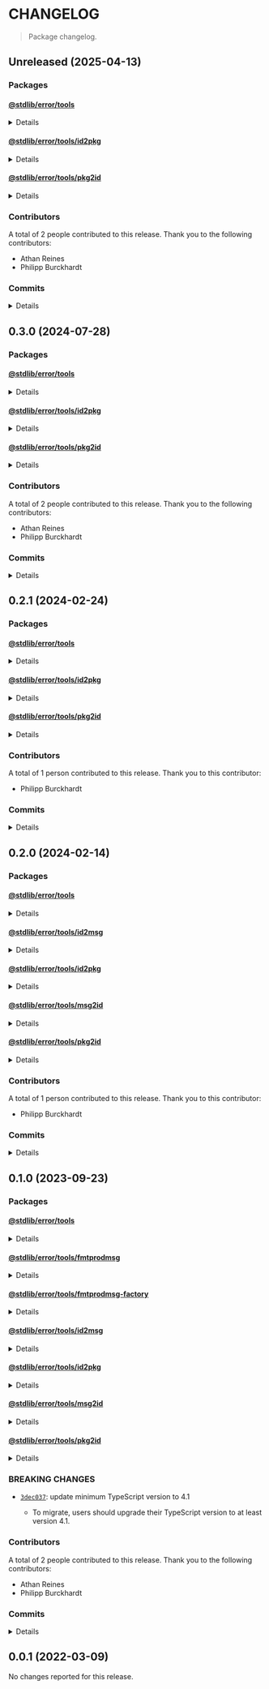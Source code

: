 # CHANGELOG

> Package changelog.

<section class="release" id="unreleased">

## Unreleased (2025-04-13)

<section class="packages">

### Packages

<section class="package" id="error-tools-unreleased">

#### [@stdlib/error/tools](https://github.com/stdlib-js/stdlib/tree/develop/lib/node_modules/%40stdlib/error/tools)

<details>

<section class="features">

##### Features

-   [`323d3ba`](https://github.com/stdlib-js/stdlib/commit/323d3ba1b01e675a2f98a1872209148155c05853) - update error databases [(#6665)](https://github.com/stdlib-js/stdlib/pull/6665)
-   [`9bcc503`](https://github.com/stdlib-js/stdlib/commit/9bcc5036c822e0ba19b7289a11367293f1a8fd85) - update error databases [(#6575)](https://github.com/stdlib-js/stdlib/pull/6575)
-   [`9002aa4`](https://github.com/stdlib-js/stdlib/commit/9002aa4b67f28ecfdb32dc6d3cb8f6a8034b157b) - update error databases [(#6448)](https://github.com/stdlib-js/stdlib/pull/6448)
-   [`52a3af1`](https://github.com/stdlib-js/stdlib/commit/52a3af15547afcb194741d01f1834e02fe1a2f89) - update error databases [(#5720)](https://github.com/stdlib-js/stdlib/pull/5720)
-   [`a6f782c`](https://github.com/stdlib-js/stdlib/commit/a6f782c129f57a40dc31b36effbf910d3d11007c) - update error databases [(#4806)](https://github.com/stdlib-js/stdlib/pull/4806)
-   [`fb83180`](https://github.com/stdlib-js/stdlib/commit/fb83180244018f56fff48fea8263d915fc8bbf2e) - update error databases [(#4705)](https://github.com/stdlib-js/stdlib/pull/4705)
-   [`bfa8cf1`](https://github.com/stdlib-js/stdlib/commit/bfa8cf1c304b0e3b1ee53cf1bc773fcefdc87e95) - update error databases [(#4544)](https://github.com/stdlib-js/stdlib/pull/4544)
-   [`a96eca6`](https://github.com/stdlib-js/stdlib/commit/a96eca6de71e5f1c1e32ab81a2079d8510fcd643) - update error databases [(#3240)](https://github.com/stdlib-js/stdlib/pull/3240)
-   [`7b2df66`](https://github.com/stdlib-js/stdlib/commit/7b2df661677463cd9b450e8806c8e2e3c87827f8) - update error databases [(#2963)](https://github.com/stdlib-js/stdlib/pull/2963)
-   [`6f2d56d`](https://github.com/stdlib-js/stdlib/commit/6f2d56d0cb97bcc6074fea05d39add107cc8e04a) - update error databases [(#2932)](https://github.com/stdlib-js/stdlib/pull/2932)
-   [`a12d0f0`](https://github.com/stdlib-js/stdlib/commit/a12d0f070adf20466af159bd8bf15922f19b57ef) - update error databases [(#2899)](https://github.com/stdlib-js/stdlib/pull/2899)
-   [`4012d6f`](https://github.com/stdlib-js/stdlib/commit/4012d6fe3bfaacf89b8f0cffb81e7dd43169cb97) - update error databases [(#2806)](https://github.com/stdlib-js/stdlib/pull/2806)
-   [`9dc76e1`](https://github.com/stdlib-js/stdlib/commit/9dc76e1c16759494ae185e10b31c0bc88e23e15a) - update error databases [(#2740)](https://github.com/stdlib-js/stdlib/pull/2740)
-   [`83a88a1`](https://github.com/stdlib-js/stdlib/commit/83a88a1e4925b14283a38dcc81c6f430d14efe1c) - update error databases [(#2685)](https://github.com/stdlib-js/stdlib/pull/2685)

</section>

<!-- /.features -->

</details>

</section>

<!-- /.package -->

<section class="package" id="error-tools-id2pkg-unreleased">

#### [@stdlib/error/tools/id2pkg](https://github.com/stdlib-js/stdlib/tree/develop/lib/node_modules/%40stdlib/error/tools/id2pkg)

<details>

<section class="features">

##### Features

-   [`323d3ba`](https://github.com/stdlib-js/stdlib/commit/323d3ba1b01e675a2f98a1872209148155c05853) - update error databases [(#6665)](https://github.com/stdlib-js/stdlib/pull/6665)
-   [`9bcc503`](https://github.com/stdlib-js/stdlib/commit/9bcc5036c822e0ba19b7289a11367293f1a8fd85) - update error databases [(#6575)](https://github.com/stdlib-js/stdlib/pull/6575)
-   [`9002aa4`](https://github.com/stdlib-js/stdlib/commit/9002aa4b67f28ecfdb32dc6d3cb8f6a8034b157b) - update error databases [(#6448)](https://github.com/stdlib-js/stdlib/pull/6448)
-   [`52a3af1`](https://github.com/stdlib-js/stdlib/commit/52a3af15547afcb194741d01f1834e02fe1a2f89) - update error databases [(#5720)](https://github.com/stdlib-js/stdlib/pull/5720)
-   [`a6f782c`](https://github.com/stdlib-js/stdlib/commit/a6f782c129f57a40dc31b36effbf910d3d11007c) - update error databases [(#4806)](https://github.com/stdlib-js/stdlib/pull/4806)
-   [`fb83180`](https://github.com/stdlib-js/stdlib/commit/fb83180244018f56fff48fea8263d915fc8bbf2e) - update error databases [(#4705)](https://github.com/stdlib-js/stdlib/pull/4705)
-   [`bfa8cf1`](https://github.com/stdlib-js/stdlib/commit/bfa8cf1c304b0e3b1ee53cf1bc773fcefdc87e95) - update error databases [(#4544)](https://github.com/stdlib-js/stdlib/pull/4544)
-   [`a96eca6`](https://github.com/stdlib-js/stdlib/commit/a96eca6de71e5f1c1e32ab81a2079d8510fcd643) - update error databases [(#3240)](https://github.com/stdlib-js/stdlib/pull/3240)
-   [`7b2df66`](https://github.com/stdlib-js/stdlib/commit/7b2df661677463cd9b450e8806c8e2e3c87827f8) - update error databases [(#2963)](https://github.com/stdlib-js/stdlib/pull/2963)
-   [`6f2d56d`](https://github.com/stdlib-js/stdlib/commit/6f2d56d0cb97bcc6074fea05d39add107cc8e04a) - update error databases [(#2932)](https://github.com/stdlib-js/stdlib/pull/2932)
-   [`a12d0f0`](https://github.com/stdlib-js/stdlib/commit/a12d0f070adf20466af159bd8bf15922f19b57ef) - update error databases [(#2899)](https://github.com/stdlib-js/stdlib/pull/2899)
-   [`4012d6f`](https://github.com/stdlib-js/stdlib/commit/4012d6fe3bfaacf89b8f0cffb81e7dd43169cb97) - update error databases [(#2806)](https://github.com/stdlib-js/stdlib/pull/2806)
-   [`9dc76e1`](https://github.com/stdlib-js/stdlib/commit/9dc76e1c16759494ae185e10b31c0bc88e23e15a) - update error databases [(#2740)](https://github.com/stdlib-js/stdlib/pull/2740)
-   [`83a88a1`](https://github.com/stdlib-js/stdlib/commit/83a88a1e4925b14283a38dcc81c6f430d14efe1c) - update error databases [(#2685)](https://github.com/stdlib-js/stdlib/pull/2685)

</section>

<!-- /.features -->

</details>

</section>

<!-- /.package -->

<section class="package" id="error-tools-pkg2id-unreleased">

#### [@stdlib/error/tools/pkg2id](https://github.com/stdlib-js/stdlib/tree/develop/lib/node_modules/%40stdlib/error/tools/pkg2id)

<details>

<section class="features">

##### Features

-   [`323d3ba`](https://github.com/stdlib-js/stdlib/commit/323d3ba1b01e675a2f98a1872209148155c05853) - update error databases [(#6665)](https://github.com/stdlib-js/stdlib/pull/6665)
-   [`9bcc503`](https://github.com/stdlib-js/stdlib/commit/9bcc5036c822e0ba19b7289a11367293f1a8fd85) - update error databases [(#6575)](https://github.com/stdlib-js/stdlib/pull/6575)
-   [`9002aa4`](https://github.com/stdlib-js/stdlib/commit/9002aa4b67f28ecfdb32dc6d3cb8f6a8034b157b) - update error databases [(#6448)](https://github.com/stdlib-js/stdlib/pull/6448)
-   [`52a3af1`](https://github.com/stdlib-js/stdlib/commit/52a3af15547afcb194741d01f1834e02fe1a2f89) - update error databases [(#5720)](https://github.com/stdlib-js/stdlib/pull/5720)
-   [`a6f782c`](https://github.com/stdlib-js/stdlib/commit/a6f782c129f57a40dc31b36effbf910d3d11007c) - update error databases [(#4806)](https://github.com/stdlib-js/stdlib/pull/4806)
-   [`fb83180`](https://github.com/stdlib-js/stdlib/commit/fb83180244018f56fff48fea8263d915fc8bbf2e) - update error databases [(#4705)](https://github.com/stdlib-js/stdlib/pull/4705)
-   [`bfa8cf1`](https://github.com/stdlib-js/stdlib/commit/bfa8cf1c304b0e3b1ee53cf1bc773fcefdc87e95) - update error databases [(#4544)](https://github.com/stdlib-js/stdlib/pull/4544)
-   [`a96eca6`](https://github.com/stdlib-js/stdlib/commit/a96eca6de71e5f1c1e32ab81a2079d8510fcd643) - update error databases [(#3240)](https://github.com/stdlib-js/stdlib/pull/3240)
-   [`7b2df66`](https://github.com/stdlib-js/stdlib/commit/7b2df661677463cd9b450e8806c8e2e3c87827f8) - update error databases [(#2963)](https://github.com/stdlib-js/stdlib/pull/2963)
-   [`6f2d56d`](https://github.com/stdlib-js/stdlib/commit/6f2d56d0cb97bcc6074fea05d39add107cc8e04a) - update error databases [(#2932)](https://github.com/stdlib-js/stdlib/pull/2932)
-   [`a12d0f0`](https://github.com/stdlib-js/stdlib/commit/a12d0f070adf20466af159bd8bf15922f19b57ef) - update error databases [(#2899)](https://github.com/stdlib-js/stdlib/pull/2899)
-   [`4012d6f`](https://github.com/stdlib-js/stdlib/commit/4012d6fe3bfaacf89b8f0cffb81e7dd43169cb97) - update error databases [(#2806)](https://github.com/stdlib-js/stdlib/pull/2806)
-   [`9dc76e1`](https://github.com/stdlib-js/stdlib/commit/9dc76e1c16759494ae185e10b31c0bc88e23e15a) - update error databases [(#2740)](https://github.com/stdlib-js/stdlib/pull/2740)
-   [`83a88a1`](https://github.com/stdlib-js/stdlib/commit/83a88a1e4925b14283a38dcc81c6f430d14efe1c) - update error databases [(#2685)](https://github.com/stdlib-js/stdlib/pull/2685)

</section>

<!-- /.features -->

</details>

</section>

<!-- /.package -->

</section>

<!-- /.packages -->

<section class="contributors">

### Contributors

A total of 2 people contributed to this release. Thank you to the following contributors:

-   Athan Reines
-   Philipp Burckhardt

</section>

<!-- /.contributors -->

<section class="commits">

### Commits

<details>

-   [`323d3ba`](https://github.com/stdlib-js/stdlib/commit/323d3ba1b01e675a2f98a1872209148155c05853) - **feat:** update error databases [(#6665)](https://github.com/stdlib-js/stdlib/pull/6665) _(by stdlib-bot)_
-   [`9bcc503`](https://github.com/stdlib-js/stdlib/commit/9bcc5036c822e0ba19b7289a11367293f1a8fd85) - **feat:** update error databases [(#6575)](https://github.com/stdlib-js/stdlib/pull/6575) _(by stdlib-bot)_
-   [`9002aa4`](https://github.com/stdlib-js/stdlib/commit/9002aa4b67f28ecfdb32dc6d3cb8f6a8034b157b) - **feat:** update error databases [(#6448)](https://github.com/stdlib-js/stdlib/pull/6448) _(by stdlib-bot)_
-   [`52a3af1`](https://github.com/stdlib-js/stdlib/commit/52a3af15547afcb194741d01f1834e02fe1a2f89) - **feat:** update error databases [(#5720)](https://github.com/stdlib-js/stdlib/pull/5720) _(by stdlib-bot)_
-   [`a6f782c`](https://github.com/stdlib-js/stdlib/commit/a6f782c129f57a40dc31b36effbf910d3d11007c) - **feat:** update error databases [(#4806)](https://github.com/stdlib-js/stdlib/pull/4806) _(by stdlib-bot)_
-   [`fb83180`](https://github.com/stdlib-js/stdlib/commit/fb83180244018f56fff48fea8263d915fc8bbf2e) - **feat:** update error databases [(#4705)](https://github.com/stdlib-js/stdlib/pull/4705) _(by stdlib-bot)_
-   [`bfa8cf1`](https://github.com/stdlib-js/stdlib/commit/bfa8cf1c304b0e3b1ee53cf1bc773fcefdc87e95) - **feat:** update error databases [(#4544)](https://github.com/stdlib-js/stdlib/pull/4544) _(by stdlib-bot)_
-   [`a96eca6`](https://github.com/stdlib-js/stdlib/commit/a96eca6de71e5f1c1e32ab81a2079d8510fcd643) - **feat:** update error databases [(#3240)](https://github.com/stdlib-js/stdlib/pull/3240) _(by stdlib-bot, Philipp Burckhardt)_
-   [`7b2df66`](https://github.com/stdlib-js/stdlib/commit/7b2df661677463cd9b450e8806c8e2e3c87827f8) - **feat:** update error databases [(#2963)](https://github.com/stdlib-js/stdlib/pull/2963) _(by stdlib-bot, Philipp Burckhardt)_
-   [`abf0407`](https://github.com/stdlib-js/stdlib/commit/abf040787f6598438b0100a729a8331b7f80f62f) - **chore:** resolve lint errors in TS files _(by Philipp Burckhardt)_
-   [`7b02c16`](https://github.com/stdlib-js/stdlib/commit/7b02c160d8c9ecf6742ea0178c733f938e0c94c4) - **chore:** minor clean-up _(by Philipp Burckhardt)_
-   [`6f2d56d`](https://github.com/stdlib-js/stdlib/commit/6f2d56d0cb97bcc6074fea05d39add107cc8e04a) - **feat:** update error databases [(#2932)](https://github.com/stdlib-js/stdlib/pull/2932) _(by stdlib-bot, Philipp Burckhardt)_
-   [`a12d0f0`](https://github.com/stdlib-js/stdlib/commit/a12d0f070adf20466af159bd8bf15922f19b57ef) - **feat:** update error databases [(#2899)](https://github.com/stdlib-js/stdlib/pull/2899) _(by stdlib-bot, Athan Reines)_
-   [`4012d6f`](https://github.com/stdlib-js/stdlib/commit/4012d6fe3bfaacf89b8f0cffb81e7dd43169cb97) - **feat:** update error databases [(#2806)](https://github.com/stdlib-js/stdlib/pull/2806) _(by stdlib-bot, Philipp Burckhardt)_
-   [`9dc76e1`](https://github.com/stdlib-js/stdlib/commit/9dc76e1c16759494ae185e10b31c0bc88e23e15a) - **feat:** update error databases [(#2740)](https://github.com/stdlib-js/stdlib/pull/2740) _(by stdlib-bot, Philipp Burckhardt)_
-   [`83a88a1`](https://github.com/stdlib-js/stdlib/commit/83a88a1e4925b14283a38dcc81c6f430d14efe1c) - **feat:** update error databases [(#2685)](https://github.com/stdlib-js/stdlib/pull/2685) _(by stdlib-bot, Philipp Burckhardt)_

</details>

</section>

<!-- /.commits -->

</section>

<!-- /.release -->

<section class="release" id="v0.3.0">

## 0.3.0 (2024-07-28)

<section class="packages">

### Packages

<section class="package" id="error-tools-v0.3.0">

#### [@stdlib/error/tools](https://github.com/stdlib-js/stdlib/tree/develop/lib/node_modules/%40stdlib/error/tools)

<details>

<section class="features">

##### Features

-   [`6e65448`](https://github.com/stdlib-js/stdlib/commit/6e65448eeca9280a60c1918f72c6cb90eb79b1b1) - update error databases [(#2639)](https://github.com/stdlib-js/stdlib/pull/2639)
-   [`a41081b`](https://github.com/stdlib-js/stdlib/commit/a41081bbf49c4ffcb4d0116749bb98e320a96ee2) - update error databases [(#2595)](https://github.com/stdlib-js/stdlib/pull/2595)
-   [`9044e4d`](https://github.com/stdlib-js/stdlib/commit/9044e4d4b9e390c08ac28195958d2941129a2fe8) - update error databases [(#2529)](https://github.com/stdlib-js/stdlib/pull/2529)
-   [`a0b68ef`](https://github.com/stdlib-js/stdlib/commit/a0b68ef39946d3dba3bbeddf028b10aa9ed28b92) - update error databases [(#2438)](https://github.com/stdlib-js/stdlib/pull/2438)
-   [`7d9bf3e`](https://github.com/stdlib-js/stdlib/commit/7d9bf3e1e3ea42afce52625cc7a7e1a506607828) - update error databases [(#2343)](https://github.com/stdlib-js/stdlib/pull/2343 )
-   [`b13dd89`](https://github.com/stdlib-js/stdlib/commit/b13dd890b893dac7823a42a347e832bad9f151f3) - update error databases [(#2268)](https://github.com/stdlib-js/stdlib/pull/2268)
-   [`bd9abbc`](https://github.com/stdlib-js/stdlib/commit/bd9abbc25f0c7f3d94c672aac74410def7846a76) - update error databases [(#2133)](https://github.com/stdlib-js/stdlib/pull/2133)
-   [`e74c50b`](https://github.com/stdlib-js/stdlib/commit/e74c50baeee21473bab4cef31d7303e59ab17696) - update error databases [(#1461)](https://github.com/stdlib-js/stdlib/pull/1461)
-   [`115711b`](https://github.com/stdlib-js/stdlib/commit/115711beed462231d35989ee01f9efc33870bc1b) - update error databases [(#1376)](https://github.com/stdlib-js/stdlib/pull/1376)

</section>

<!-- /.features -->

</details>

</section>

<!-- /.package -->

<section class="package" id="error-tools-id2pkg-v0.3.0">

#### [@stdlib/error/tools/id2pkg](https://github.com/stdlib-js/stdlib/tree/develop/lib/node_modules/%40stdlib/error/tools/id2pkg)

<details>

<section class="features">

##### Features

-   [`6e65448`](https://github.com/stdlib-js/stdlib/commit/6e65448eeca9280a60c1918f72c6cb90eb79b1b1) - update error databases [(#2639)](https://github.com/stdlib-js/stdlib/pull/2639)
-   [`a41081b`](https://github.com/stdlib-js/stdlib/commit/a41081bbf49c4ffcb4d0116749bb98e320a96ee2) - update error databases [(#2595)](https://github.com/stdlib-js/stdlib/pull/2595)
-   [`9044e4d`](https://github.com/stdlib-js/stdlib/commit/9044e4d4b9e390c08ac28195958d2941129a2fe8) - update error databases [(#2529)](https://github.com/stdlib-js/stdlib/pull/2529)
-   [`a0b68ef`](https://github.com/stdlib-js/stdlib/commit/a0b68ef39946d3dba3bbeddf028b10aa9ed28b92) - update error databases [(#2438)](https://github.com/stdlib-js/stdlib/pull/2438)
-   [`7d9bf3e`](https://github.com/stdlib-js/stdlib/commit/7d9bf3e1e3ea42afce52625cc7a7e1a506607828) - update error databases [(#2343)](https://github.com/stdlib-js/stdlib/pull/2343 )
-   [`b13dd89`](https://github.com/stdlib-js/stdlib/commit/b13dd890b893dac7823a42a347e832bad9f151f3) - update error databases [(#2268)](https://github.com/stdlib-js/stdlib/pull/2268)
-   [`bd9abbc`](https://github.com/stdlib-js/stdlib/commit/bd9abbc25f0c7f3d94c672aac74410def7846a76) - update error databases [(#2133)](https://github.com/stdlib-js/stdlib/pull/2133)
-   [`e74c50b`](https://github.com/stdlib-js/stdlib/commit/e74c50baeee21473bab4cef31d7303e59ab17696) - update error databases [(#1461)](https://github.com/stdlib-js/stdlib/pull/1461)
-   [`115711b`](https://github.com/stdlib-js/stdlib/commit/115711beed462231d35989ee01f9efc33870bc1b) - update error databases [(#1376)](https://github.com/stdlib-js/stdlib/pull/1376)

</section>

<!-- /.features -->

</details>

</section>

<!-- /.package -->

<section class="package" id="error-tools-pkg2id-v0.3.0">

#### [@stdlib/error/tools/pkg2id](https://github.com/stdlib-js/stdlib/tree/develop/lib/node_modules/%40stdlib/error/tools/pkg2id)

<details>

<section class="features">

##### Features

-   [`6e65448`](https://github.com/stdlib-js/stdlib/commit/6e65448eeca9280a60c1918f72c6cb90eb79b1b1) - update error databases [(#2639)](https://github.com/stdlib-js/stdlib/pull/2639)
-   [`a41081b`](https://github.com/stdlib-js/stdlib/commit/a41081bbf49c4ffcb4d0116749bb98e320a96ee2) - update error databases [(#2595)](https://github.com/stdlib-js/stdlib/pull/2595)
-   [`9044e4d`](https://github.com/stdlib-js/stdlib/commit/9044e4d4b9e390c08ac28195958d2941129a2fe8) - update error databases [(#2529)](https://github.com/stdlib-js/stdlib/pull/2529)
-   [`a0b68ef`](https://github.com/stdlib-js/stdlib/commit/a0b68ef39946d3dba3bbeddf028b10aa9ed28b92) - update error databases [(#2438)](https://github.com/stdlib-js/stdlib/pull/2438)
-   [`7d9bf3e`](https://github.com/stdlib-js/stdlib/commit/7d9bf3e1e3ea42afce52625cc7a7e1a506607828) - update error databases [(#2343)](https://github.com/stdlib-js/stdlib/pull/2343 )
-   [`b13dd89`](https://github.com/stdlib-js/stdlib/commit/b13dd890b893dac7823a42a347e832bad9f151f3) - update error databases [(#2268)](https://github.com/stdlib-js/stdlib/pull/2268)
-   [`bd9abbc`](https://github.com/stdlib-js/stdlib/commit/bd9abbc25f0c7f3d94c672aac74410def7846a76) - update error databases [(#2133)](https://github.com/stdlib-js/stdlib/pull/2133)
-   [`e74c50b`](https://github.com/stdlib-js/stdlib/commit/e74c50baeee21473bab4cef31d7303e59ab17696) - update error databases [(#1461)](https://github.com/stdlib-js/stdlib/pull/1461)
-   [`115711b`](https://github.com/stdlib-js/stdlib/commit/115711beed462231d35989ee01f9efc33870bc1b) - update error databases [(#1376)](https://github.com/stdlib-js/stdlib/pull/1376)

</section>

<!-- /.features -->

</details>

</section>

<!-- /.package -->

</section>

<!-- /.packages -->

<section class="contributors">

### Contributors

A total of 2 people contributed to this release. Thank you to the following contributors:

-   Athan Reines
-   Philipp Burckhardt

</section>

<!-- /.contributors -->

<section class="commits">

### Commits

<details>

-   [`6e65448`](https://github.com/stdlib-js/stdlib/commit/6e65448eeca9280a60c1918f72c6cb90eb79b1b1) - **feat:** update error databases [(#2639)](https://github.com/stdlib-js/stdlib/pull/2639) _(by stdlib-bot, Philipp Burckhardt)_
-   [`a41081b`](https://github.com/stdlib-js/stdlib/commit/a41081bbf49c4ffcb4d0116749bb98e320a96ee2) - **feat:** update error databases [(#2595)](https://github.com/stdlib-js/stdlib/pull/2595) _(by stdlib-bot, Philipp Burckhardt)_
-   [`9044e4d`](https://github.com/stdlib-js/stdlib/commit/9044e4d4b9e390c08ac28195958d2941129a2fe8) - **feat:** update error databases [(#2529)](https://github.com/stdlib-js/stdlib/pull/2529) _(by stdlib-bot, Philipp Burckhardt)_
-   [`a0b68ef`](https://github.com/stdlib-js/stdlib/commit/a0b68ef39946d3dba3bbeddf028b10aa9ed28b92) - **feat:** update error databases [(#2438)](https://github.com/stdlib-js/stdlib/pull/2438) _(by stdlib-bot, Philipp Burckhardt)_
-   [`7d9bf3e`](https://github.com/stdlib-js/stdlib/commit/7d9bf3e1e3ea42afce52625cc7a7e1a506607828) - **feat:** update error databases [(#2343)](https://github.com/stdlib-js/stdlib/pull/2343 ) _(by stdlib-bot, Philipp Burckhardt)_
-   [`b13dd89`](https://github.com/stdlib-js/stdlib/commit/b13dd890b893dac7823a42a347e832bad9f151f3) - **feat:** update error databases [(#2268)](https://github.com/stdlib-js/stdlib/pull/2268) _(by stdlib-bot, Philipp Burckhardt)_
-   [`75d4f83`](https://github.com/stdlib-js/stdlib/commit/75d4f83cb85610d23a04dc21a03f8075f6d3665f) - **refactor:** update require and include paths _(by Athan Reines)_
-   [`c91d15e`](https://github.com/stdlib-js/stdlib/commit/c91d15e07e9fd9f4ac754f55d48bd18935bf8536) - **build:** add trailing newlines in generated JSON files _(by Philipp Burckhardt)_
-   [`0244027`](https://github.com/stdlib-js/stdlib/commit/0244027e1e2c0ceb1cd8ae1808196c24fa77b142) - **chore:** add missing trailing newlines _(by Philipp Burckhardt)_
-   [`bd9abbc`](https://github.com/stdlib-js/stdlib/commit/bd9abbc25f0c7f3d94c672aac74410def7846a76) - **feat:** update error databases [(#2133)](https://github.com/stdlib-js/stdlib/pull/2133) _(by stdlib-bot, Philipp Burckhardt)_
-   [`e74c50b`](https://github.com/stdlib-js/stdlib/commit/e74c50baeee21473bab4cef31d7303e59ab17696) - **feat:** update error databases [(#1461)](https://github.com/stdlib-js/stdlib/pull/1461) _(by stdlib-bot)_
-   [`115711b`](https://github.com/stdlib-js/stdlib/commit/115711beed462231d35989ee01f9efc33870bc1b) - **feat:** update error databases [(#1376)](https://github.com/stdlib-js/stdlib/pull/1376) _(by stdlib-bot, Philipp Burckhardt)_

</details>

</section>

<!-- /.commits -->

</section>

<!-- /.release -->

<section class="release" id="v0.2.1">

## 0.2.1 (2024-02-24)

<section class="packages">

### Packages

<section class="package" id="error-tools-v0.2.1">

#### [@stdlib/error/tools](https://github.com/stdlib-js/stdlib/tree/develop/lib/node_modules/%40stdlib/error/tools)

<details>

<section class="features">

##### Features

-   [`43af7eb`](https://github.com/stdlib-js/stdlib/commit/43af7eb290aa0262006057f4358cf45e7ba9ec84) - update error databases [(#1319)](https://github.com/stdlib-js/stdlib/pull/1319)

</section>

<!-- /.features -->

</details>

</section>

<!-- /.package -->

<section class="package" id="error-tools-id2pkg-v0.2.1">

#### [@stdlib/error/tools/id2pkg](https://github.com/stdlib-js/stdlib/tree/develop/lib/node_modules/%40stdlib/error/tools/id2pkg)

<details>

<section class="features">

##### Features

-   [`43af7eb`](https://github.com/stdlib-js/stdlib/commit/43af7eb290aa0262006057f4358cf45e7ba9ec84) - update error databases [(#1319)](https://github.com/stdlib-js/stdlib/pull/1319)

</section>

<!-- /.features -->

</details>

</section>

<!-- /.package -->

<section class="package" id="error-tools-pkg2id-v0.2.1">

#### [@stdlib/error/tools/pkg2id](https://github.com/stdlib-js/stdlib/tree/develop/lib/node_modules/%40stdlib/error/tools/pkg2id)

<details>

<section class="features">

##### Features

-   [`43af7eb`](https://github.com/stdlib-js/stdlib/commit/43af7eb290aa0262006057f4358cf45e7ba9ec84) - update error databases [(#1319)](https://github.com/stdlib-js/stdlib/pull/1319)

</section>

<!-- /.features -->

</details>

</section>

<!-- /.package -->

</section>

<!-- /.packages -->

<section class="contributors">

### Contributors

A total of 1 person contributed to this release. Thank you to this contributor:

-   Philipp Burckhardt

</section>

<!-- /.contributors -->

<section class="commits">

### Commits

<details>

-   [`43af7eb`](https://github.com/stdlib-js/stdlib/commit/43af7eb290aa0262006057f4358cf45e7ba9ec84) - **feat:** update error databases [(#1319)](https://github.com/stdlib-js/stdlib/pull/1319) _(by stdlib-bot, Philipp Burckhardt)_

</details>

</section>

<!-- /.commits -->

</section>

<!-- /.release -->

<section class="release" id="v0.2.0">

## 0.2.0 (2024-02-14)

<section class="packages">

### Packages

<section class="package" id="error-tools-v0.2.0">

#### [@stdlib/error/tools](https://github.com/stdlib-js/stdlib/tree/develop/lib/node_modules/%40stdlib/error/tools)

<details>

<section class="features">

##### Features

-   [`8349457`](https://github.com/stdlib-js/stdlib/commit/83494579fa8e58bcb3458073141d29d67d0190a3) - update error databases [(#1311)](https://github.com/stdlib-js/stdlib/pull/1311)
-   [`2a3557b`](https://github.com/stdlib-js/stdlib/commit/2a3557b72932bfe1062a468e26b0bf4ce46c96a5) - update error databases [(#1286)](https://github.com/stdlib-js/stdlib/pull/1286)
-   [`b9d2556`](https://github.com/stdlib-js/stdlib/commit/b9d25560aa64e07a0117285943c15f7981ba2b3d) - update error databases [(#1256)](https://github.com/stdlib-js/stdlib/pull/1256)
-   [`41fe635`](https://github.com/stdlib-js/stdlib/commit/41fe6354e029f681b26c9d30838e4d317cb81a22) - update error databases [(#1242)](https://github.com/stdlib-js/stdlib/pull/1242)
-   [`520acec`](https://github.com/stdlib-js/stdlib/commit/520acecb7b0d18dd0be584afbed4cc3a06fe227d) - update error databases [(#1208)](https://github.com/stdlib-js/stdlib/pull/1208)
-   [`97525c6`](https://github.com/stdlib-js/stdlib/commit/97525c6aa76c340de5d362bcefa1ddb5a362dd44) - update error databases [(#1149)](https://github.com/stdlib-js/stdlib/pull/1149)
-   [`5d698ee`](https://github.com/stdlib-js/stdlib/commit/5d698eecab5459bccc0c28ab7057c42871f25d99) - update error databases [(#1143)](https://github.com/stdlib-js/stdlib/pull/1143)
-   [`6341d50`](https://github.com/stdlib-js/stdlib/commit/6341d50242636bbfa06975ac60ad9cea49730c9d) - update error databases [(#1129)](https://github.com/stdlib-js/stdlib/pull/1129)
-   [`08b3dd9`](https://github.com/stdlib-js/stdlib/commit/08b3dd93e2f04570ecfa5613a38122871940c75f) - update error databases [(#1110)](https://github.com/stdlib-js/stdlib/pull/1110 )
-   [`79b99b9`](https://github.com/stdlib-js/stdlib/commit/79b99b9f82dbb9eb02f71422d11283043793a746) - update error databases [(#1109)](https://github.com/stdlib-js/stdlib/pull/1109)
-   [`0dc904b`](https://github.com/stdlib-js/stdlib/commit/0dc904bcd5b306606d0e453da218372859123eb5) - update error databases [(#1108)](https://github.com/stdlib-js/stdlib/pull/1108)
-   [`17e20e3`](https://github.com/stdlib-js/stdlib/commit/17e20e380bb1f59f309203bbfa609b57fd3ea317) - update error databases [(#1106)](https://github.com/stdlib-js/stdlib/pull/1106)

</section>

<!-- /.features -->

</details>

</section>

<!-- /.package -->

<section class="package" id="error-tools-id2msg-v0.2.0">

#### [@stdlib/error/tools/id2msg](https://github.com/stdlib-js/stdlib/tree/develop/lib/node_modules/%40stdlib/error/tools/id2msg)

<details>

<section class="bug-fixes">

##### Bug Fixes

-   [`ff35f38`](https://github.com/stdlib-js/stdlib/commit/ff35f3846e467adce5c8244342a04e2fd4a2ac84) - make CLI scripts executable [(#1111)](https://github.com/stdlib-js/stdlib/pull/1111)

</section>

<!-- /.bug-fixes -->

</details>

</section>

<!-- /.package -->

<section class="package" id="error-tools-id2pkg-v0.2.0">

#### [@stdlib/error/tools/id2pkg](https://github.com/stdlib-js/stdlib/tree/develop/lib/node_modules/%40stdlib/error/tools/id2pkg)

<details>

<section class="features">

##### Features

-   [`8349457`](https://github.com/stdlib-js/stdlib/commit/83494579fa8e58bcb3458073141d29d67d0190a3) - update error databases [(#1311)](https://github.com/stdlib-js/stdlib/pull/1311)
-   [`2a3557b`](https://github.com/stdlib-js/stdlib/commit/2a3557b72932bfe1062a468e26b0bf4ce46c96a5) - update error databases [(#1286)](https://github.com/stdlib-js/stdlib/pull/1286)
-   [`b9d2556`](https://github.com/stdlib-js/stdlib/commit/b9d25560aa64e07a0117285943c15f7981ba2b3d) - update error databases [(#1256)](https://github.com/stdlib-js/stdlib/pull/1256)
-   [`41fe635`](https://github.com/stdlib-js/stdlib/commit/41fe6354e029f681b26c9d30838e4d317cb81a22) - update error databases [(#1242)](https://github.com/stdlib-js/stdlib/pull/1242)
-   [`520acec`](https://github.com/stdlib-js/stdlib/commit/520acecb7b0d18dd0be584afbed4cc3a06fe227d) - update error databases [(#1208)](https://github.com/stdlib-js/stdlib/pull/1208)
-   [`97525c6`](https://github.com/stdlib-js/stdlib/commit/97525c6aa76c340de5d362bcefa1ddb5a362dd44) - update error databases [(#1149)](https://github.com/stdlib-js/stdlib/pull/1149)
-   [`5d698ee`](https://github.com/stdlib-js/stdlib/commit/5d698eecab5459bccc0c28ab7057c42871f25d99) - update error databases [(#1143)](https://github.com/stdlib-js/stdlib/pull/1143)
-   [`6341d50`](https://github.com/stdlib-js/stdlib/commit/6341d50242636bbfa06975ac60ad9cea49730c9d) - update error databases [(#1129)](https://github.com/stdlib-js/stdlib/pull/1129)
-   [`08b3dd9`](https://github.com/stdlib-js/stdlib/commit/08b3dd93e2f04570ecfa5613a38122871940c75f) - update error databases [(#1110)](https://github.com/stdlib-js/stdlib/pull/1110 )
-   [`79b99b9`](https://github.com/stdlib-js/stdlib/commit/79b99b9f82dbb9eb02f71422d11283043793a746) - update error databases [(#1109)](https://github.com/stdlib-js/stdlib/pull/1109)
-   [`0dc904b`](https://github.com/stdlib-js/stdlib/commit/0dc904bcd5b306606d0e453da218372859123eb5) - update error databases [(#1108)](https://github.com/stdlib-js/stdlib/pull/1108)
-   [`17e20e3`](https://github.com/stdlib-js/stdlib/commit/17e20e380bb1f59f309203bbfa609b57fd3ea317) - update error databases [(#1106)](https://github.com/stdlib-js/stdlib/pull/1106)

</section>

<!-- /.features -->

<section class="bug-fixes">

##### Bug Fixes

-   [`ff35f38`](https://github.com/stdlib-js/stdlib/commit/ff35f3846e467adce5c8244342a04e2fd4a2ac84) - make CLI scripts executable [(#1111)](https://github.com/stdlib-js/stdlib/pull/1111)

</section>

<!-- /.bug-fixes -->

</details>

</section>

<!-- /.package -->

<section class="package" id="error-tools-msg2id-v0.2.0">

#### [@stdlib/error/tools/msg2id](https://github.com/stdlib-js/stdlib/tree/develop/lib/node_modules/%40stdlib/error/tools/msg2id)

<details>

<section class="bug-fixes">

##### Bug Fixes

-   [`ff35f38`](https://github.com/stdlib-js/stdlib/commit/ff35f3846e467adce5c8244342a04e2fd4a2ac84) - make CLI scripts executable [(#1111)](https://github.com/stdlib-js/stdlib/pull/1111)

</section>

<!-- /.bug-fixes -->

</details>

</section>

<!-- /.package -->

<section class="package" id="error-tools-pkg2id-v0.2.0">

#### [@stdlib/error/tools/pkg2id](https://github.com/stdlib-js/stdlib/tree/develop/lib/node_modules/%40stdlib/error/tools/pkg2id)

<details>

<section class="features">

##### Features

-   [`8349457`](https://github.com/stdlib-js/stdlib/commit/83494579fa8e58bcb3458073141d29d67d0190a3) - update error databases [(#1311)](https://github.com/stdlib-js/stdlib/pull/1311)
-   [`2a3557b`](https://github.com/stdlib-js/stdlib/commit/2a3557b72932bfe1062a468e26b0bf4ce46c96a5) - update error databases [(#1286)](https://github.com/stdlib-js/stdlib/pull/1286)
-   [`b9d2556`](https://github.com/stdlib-js/stdlib/commit/b9d25560aa64e07a0117285943c15f7981ba2b3d) - update error databases [(#1256)](https://github.com/stdlib-js/stdlib/pull/1256)
-   [`41fe635`](https://github.com/stdlib-js/stdlib/commit/41fe6354e029f681b26c9d30838e4d317cb81a22) - update error databases [(#1242)](https://github.com/stdlib-js/stdlib/pull/1242)
-   [`520acec`](https://github.com/stdlib-js/stdlib/commit/520acecb7b0d18dd0be584afbed4cc3a06fe227d) - update error databases [(#1208)](https://github.com/stdlib-js/stdlib/pull/1208)
-   [`97525c6`](https://github.com/stdlib-js/stdlib/commit/97525c6aa76c340de5d362bcefa1ddb5a362dd44) - update error databases [(#1149)](https://github.com/stdlib-js/stdlib/pull/1149)
-   [`5d698ee`](https://github.com/stdlib-js/stdlib/commit/5d698eecab5459bccc0c28ab7057c42871f25d99) - update error databases [(#1143)](https://github.com/stdlib-js/stdlib/pull/1143)
-   [`6341d50`](https://github.com/stdlib-js/stdlib/commit/6341d50242636bbfa06975ac60ad9cea49730c9d) - update error databases [(#1129)](https://github.com/stdlib-js/stdlib/pull/1129)
-   [`08b3dd9`](https://github.com/stdlib-js/stdlib/commit/08b3dd93e2f04570ecfa5613a38122871940c75f) - update error databases [(#1110)](https://github.com/stdlib-js/stdlib/pull/1110 )
-   [`79b99b9`](https://github.com/stdlib-js/stdlib/commit/79b99b9f82dbb9eb02f71422d11283043793a746) - update error databases [(#1109)](https://github.com/stdlib-js/stdlib/pull/1109)
-   [`0dc904b`](https://github.com/stdlib-js/stdlib/commit/0dc904bcd5b306606d0e453da218372859123eb5) - update error databases [(#1108)](https://github.com/stdlib-js/stdlib/pull/1108)
-   [`17e20e3`](https://github.com/stdlib-js/stdlib/commit/17e20e380bb1f59f309203bbfa609b57fd3ea317) - update error databases [(#1106)](https://github.com/stdlib-js/stdlib/pull/1106)

</section>

<!-- /.features -->

<section class="bug-fixes">

##### Bug Fixes

-   [`ff35f38`](https://github.com/stdlib-js/stdlib/commit/ff35f3846e467adce5c8244342a04e2fd4a2ac84) - make CLI scripts executable [(#1111)](https://github.com/stdlib-js/stdlib/pull/1111)

</section>

<!-- /.bug-fixes -->

</details>

</section>

<!-- /.package -->

</section>

<!-- /.packages -->

<section class="contributors">

### Contributors

A total of 1 person contributed to this release. Thank you to this contributor:

-   Philipp Burckhardt

</section>

<!-- /.contributors -->

<section class="commits">

### Commits

<details>

-   [`8349457`](https://github.com/stdlib-js/stdlib/commit/83494579fa8e58bcb3458073141d29d67d0190a3) - **feat:** update error databases [(#1311)](https://github.com/stdlib-js/stdlib/pull/1311) _(by stdlib-bot, Philipp Burckhardt)_
-   [`2a3557b`](https://github.com/stdlib-js/stdlib/commit/2a3557b72932bfe1062a468e26b0bf4ce46c96a5) - **feat:** update error databases [(#1286)](https://github.com/stdlib-js/stdlib/pull/1286) _(by stdlib-bot, Philipp Burckhardt)_
-   [`b9d2556`](https://github.com/stdlib-js/stdlib/commit/b9d25560aa64e07a0117285943c15f7981ba2b3d) - **feat:** update error databases [(#1256)](https://github.com/stdlib-js/stdlib/pull/1256) _(by stdlib-bot, Philipp Burckhardt)_
-   [`41fe635`](https://github.com/stdlib-js/stdlib/commit/41fe6354e029f681b26c9d30838e4d317cb81a22) - **feat:** update error databases [(#1242)](https://github.com/stdlib-js/stdlib/pull/1242) _(by stdlib-bot, Philipp Burckhardt)_
-   [`520acec`](https://github.com/stdlib-js/stdlib/commit/520acecb7b0d18dd0be584afbed4cc3a06fe227d) - **feat:** update error databases [(#1208)](https://github.com/stdlib-js/stdlib/pull/1208) _(by stdlib-bot, Philipp Burckhardt)_
-   [`97525c6`](https://github.com/stdlib-js/stdlib/commit/97525c6aa76c340de5d362bcefa1ddb5a362dd44) - **feat:** update error databases [(#1149)](https://github.com/stdlib-js/stdlib/pull/1149) _(by stdlib-bot, Philipp Burckhardt)_
-   [`5d698ee`](https://github.com/stdlib-js/stdlib/commit/5d698eecab5459bccc0c28ab7057c42871f25d99) - **feat:** update error databases [(#1143)](https://github.com/stdlib-js/stdlib/pull/1143) _(by stdlib-bot, Philipp Burckhardt)_
-   [`9502ed2`](https://github.com/stdlib-js/stdlib/commit/9502ed27e2853e312c556a48bdd7775095e66709) - **build:** replace tslint directive with eslint equivalent _(by Philipp Burckhardt)_
-   [`6341d50`](https://github.com/stdlib-js/stdlib/commit/6341d50242636bbfa06975ac60ad9cea49730c9d) - **feat:** update error databases [(#1129)](https://github.com/stdlib-js/stdlib/pull/1129) _(by stdlib-bot, Philipp Burckhardt)_
-   [`d73bbf4`](https://github.com/stdlib-js/stdlib/commit/d73bbf43d222f935085f8ecf7526e5f57835f74e) - **build:** replace lint directives _(by Philipp Burckhardt)_
-   [`453dd85`](https://github.com/stdlib-js/stdlib/commit/453dd85b5dd186d2b4d458256fe84906e1503fe2) - **build:** remove tslint directives _(by Philipp Burckhardt)_
-   [`ff35f38`](https://github.com/stdlib-js/stdlib/commit/ff35f3846e467adce5c8244342a04e2fd4a2ac84) - **fix:** make CLI scripts executable [(#1111)](https://github.com/stdlib-js/stdlib/pull/1111) _(by stdlib-bot, Philipp Burckhardt)_
-   [`08b3dd9`](https://github.com/stdlib-js/stdlib/commit/08b3dd93e2f04570ecfa5613a38122871940c75f) - **feat:** update error databases [(#1110)](https://github.com/stdlib-js/stdlib/pull/1110 ) _(by stdlib-bot, Philipp Burckhardt)_
-   [`79b99b9`](https://github.com/stdlib-js/stdlib/commit/79b99b9f82dbb9eb02f71422d11283043793a746) - **feat:** update error databases [(#1109)](https://github.com/stdlib-js/stdlib/pull/1109) _(by stdlib-bot)_
-   [`0dc904b`](https://github.com/stdlib-js/stdlib/commit/0dc904bcd5b306606d0e453da218372859123eb5) - **feat:** update error databases [(#1108)](https://github.com/stdlib-js/stdlib/pull/1108) _(by stdlib-bot, Philipp Burckhardt)_
-   [`17e20e3`](https://github.com/stdlib-js/stdlib/commit/17e20e380bb1f59f309203bbfa609b57fd3ea317) - **feat:** update error databases [(#1106)](https://github.com/stdlib-js/stdlib/pull/1106) _(by stdlib-bot, Philipp Burckhardt)_

</details>

</section>

<!-- /.commits -->

</section>

<!-- /.release -->

<section class="release" id="v0.1.0">

## 0.1.0 (2023-09-23)

<section class="packages">

### Packages

<section class="package" id="error-tools-v0.1.0">

#### [@stdlib/error/tools](https://github.com/stdlib-js/stdlib/tree/develop/lib/node_modules/%40stdlib/error/tools)

<details>

<section class="features">

##### Features

-   [`f3dc3fe`](https://github.com/stdlib-js/stdlib/commit/f3dc3fecfe2c1730edecb363099da4971f9570d1) - update error databases [(#1099)](https://github.com/stdlib-js/stdlib/pull/1099)
-   [`434d4ea`](https://github.com/stdlib-js/stdlib/commit/434d4ea76ddf74953ea55d95bc4ce4db4fbc6274) - update error databases [(#1094)](https://github.com/stdlib-js/stdlib/pull/1094)
-   [`00186a8`](https://github.com/stdlib-js/stdlib/commit/00186a820d1859edca3f5c2e94c241007ae2caac) - update error databases [(#1083)](https://github.com/stdlib-js/stdlib/pull/1083)
-   [`3dec037`](https://github.com/stdlib-js/stdlib/commit/3dec037f6c9097c6778408c877008d7eeee5ad78) - update minimum TypeScript version
-   [`93c16b7`](https://github.com/stdlib-js/stdlib/commit/93c16b7f63c1e099da5f6930e4afab9063607ad3) - update error databases [(#1081)](https://github.com/stdlib-js/stdlib/pull/1081)
-   [`9a90bd6`](https://github.com/stdlib-js/stdlib/commit/9a90bd6382db9ea47d928cc452519ec29f1d5e72) - update error databases [(#1080)](https://github.com/stdlib-js/stdlib/pull/1080)

</section>

<!-- /.features -->

<section class="bug-fixes">

##### Bug Fixes

-   [`4ad35bb`](https://github.com/stdlib-js/stdlib/commit/4ad35bbe7201415fa45c2ca8ce3aacab0e2c8ea3) - refactor build script and newline handling in workflow
-   [`ad41cd0`](https://github.com/stdlib-js/stdlib/commit/ad41cd08ca9509642c0b5d22ade222d1afec8ea4) - revert error database update

</section>

<!-- /.bug-fixes -->

<section class="breaking-changes">

##### BREAKING CHANGES

-   [`3dec037`](https://github.com/stdlib-js/stdlib/commit/3dec037f6c9097c6778408c877008d7eeee5ad78): update minimum TypeScript version to 4.1

    -   To migrate, users should upgrade their TypeScript version to at least version 4.1.

</section>

<!-- /.breaking-changes -->

</details>

</section>

<!-- /.package -->

<section class="package" id="error-tools-fmtprodmsg-v0.1.0">

#### [@stdlib/error/tools/fmtprodmsg](https://github.com/stdlib-js/stdlib/tree/develop/lib/node_modules/%40stdlib/error/tools/fmtprodmsg)

<details>

<section class="features">

##### Features

-   [`3dec037`](https://github.com/stdlib-js/stdlib/commit/3dec037f6c9097c6778408c877008d7eeee5ad78) - update minimum TypeScript version

</section>

<!-- /.features -->

<section class="breaking-changes">

##### BREAKING CHANGES

-   [`3dec037`](https://github.com/stdlib-js/stdlib/commit/3dec037f6c9097c6778408c877008d7eeee5ad78): update minimum TypeScript version to 4.1

    -   To migrate, users should upgrade their TypeScript version to at least version 4.1.

</section>

<!-- /.breaking-changes -->

</details>

</section>

<!-- /.package -->

<section class="package" id="error-tools-fmtprodmsg-factory-v0.1.0">

#### [@stdlib/error/tools/fmtprodmsg-factory](https://github.com/stdlib-js/stdlib/tree/develop/lib/node_modules/%40stdlib/error/tools/fmtprodmsg-factory)

<details>

<section class="features">

##### Features

-   [`3dec037`](https://github.com/stdlib-js/stdlib/commit/3dec037f6c9097c6778408c877008d7eeee5ad78) - update minimum TypeScript version

</section>

<!-- /.features -->

<section class="breaking-changes">

##### BREAKING CHANGES

-   [`3dec037`](https://github.com/stdlib-js/stdlib/commit/3dec037f6c9097c6778408c877008d7eeee5ad78): update minimum TypeScript version to 4.1

    -   To migrate, users should upgrade their TypeScript version to at least version 4.1.

</section>

<!-- /.breaking-changes -->

</details>

</section>

<!-- /.package -->

<section class="package" id="error-tools-id2msg-v0.1.0">

#### [@stdlib/error/tools/id2msg](https://github.com/stdlib-js/stdlib/tree/develop/lib/node_modules/%40stdlib/error/tools/id2msg)

<details>

<section class="features">

##### Features

-   [`3dec037`](https://github.com/stdlib-js/stdlib/commit/3dec037f6c9097c6778408c877008d7eeee5ad78) - update minimum TypeScript version

</section>

<!-- /.features -->

<section class="breaking-changes">

##### BREAKING CHANGES

-   [`3dec037`](https://github.com/stdlib-js/stdlib/commit/3dec037f6c9097c6778408c877008d7eeee5ad78): update minimum TypeScript version to 4.1

    -   To migrate, users should upgrade their TypeScript version to at least version 4.1.

</section>

<!-- /.breaking-changes -->

</details>

</section>

<!-- /.package -->

<section class="package" id="error-tools-id2pkg-v0.1.0">

#### [@stdlib/error/tools/id2pkg](https://github.com/stdlib-js/stdlib/tree/develop/lib/node_modules/%40stdlib/error/tools/id2pkg)

<details>

<section class="features">

##### Features

-   [`f3dc3fe`](https://github.com/stdlib-js/stdlib/commit/f3dc3fecfe2c1730edecb363099da4971f9570d1) - update error databases [(#1099)](https://github.com/stdlib-js/stdlib/pull/1099)
-   [`434d4ea`](https://github.com/stdlib-js/stdlib/commit/434d4ea76ddf74953ea55d95bc4ce4db4fbc6274) - update error databases [(#1094)](https://github.com/stdlib-js/stdlib/pull/1094)
-   [`00186a8`](https://github.com/stdlib-js/stdlib/commit/00186a820d1859edca3f5c2e94c241007ae2caac) - update error databases [(#1083)](https://github.com/stdlib-js/stdlib/pull/1083)
-   [`3dec037`](https://github.com/stdlib-js/stdlib/commit/3dec037f6c9097c6778408c877008d7eeee5ad78) - update minimum TypeScript version
-   [`9a90bd6`](https://github.com/stdlib-js/stdlib/commit/9a90bd6382db9ea47d928cc452519ec29f1d5e72) - update error databases [(#1080)](https://github.com/stdlib-js/stdlib/pull/1080)

</section>

<!-- /.features -->

<section class="breaking-changes">

##### BREAKING CHANGES

-   [`3dec037`](https://github.com/stdlib-js/stdlib/commit/3dec037f6c9097c6778408c877008d7eeee5ad78): update minimum TypeScript version to 4.1

    -   To migrate, users should upgrade their TypeScript version to at least version 4.1.

</section>

<!-- /.breaking-changes -->

</details>

</section>

<!-- /.package -->

<section class="package" id="error-tools-msg2id-v0.1.0">

#### [@stdlib/error/tools/msg2id](https://github.com/stdlib-js/stdlib/tree/develop/lib/node_modules/%40stdlib/error/tools/msg2id)

<details>

<section class="features">

##### Features

-   [`3dec037`](https://github.com/stdlib-js/stdlib/commit/3dec037f6c9097c6778408c877008d7eeee5ad78) - update minimum TypeScript version

</section>

<!-- /.features -->

<section class="bug-fixes">

##### Bug Fixes

-   [`76096fb`](https://github.com/stdlib-js/stdlib/commit/76096fbdd1f817ace970e463dd6589a812a5bfb2) - gracefully handle multiple ids for same error message

</section>

<!-- /.bug-fixes -->

<section class="breaking-changes">

##### BREAKING CHANGES

-   [`3dec037`](https://github.com/stdlib-js/stdlib/commit/3dec037f6c9097c6778408c877008d7eeee5ad78): update minimum TypeScript version to 4.1

    -   To migrate, users should upgrade their TypeScript version to at least version 4.1.

</section>

<!-- /.breaking-changes -->

</details>

</section>

<!-- /.package -->

<section class="package" id="error-tools-pkg2id-v0.1.0">

#### [@stdlib/error/tools/pkg2id](https://github.com/stdlib-js/stdlib/tree/develop/lib/node_modules/%40stdlib/error/tools/pkg2id)

<details>

<section class="features">

##### Features

-   [`f3dc3fe`](https://github.com/stdlib-js/stdlib/commit/f3dc3fecfe2c1730edecb363099da4971f9570d1) - update error databases [(#1099)](https://github.com/stdlib-js/stdlib/pull/1099)
-   [`434d4ea`](https://github.com/stdlib-js/stdlib/commit/434d4ea76ddf74953ea55d95bc4ce4db4fbc6274) - update error databases [(#1094)](https://github.com/stdlib-js/stdlib/pull/1094)
-   [`00186a8`](https://github.com/stdlib-js/stdlib/commit/00186a820d1859edca3f5c2e94c241007ae2caac) - update error databases [(#1083)](https://github.com/stdlib-js/stdlib/pull/1083)
-   [`3dec037`](https://github.com/stdlib-js/stdlib/commit/3dec037f6c9097c6778408c877008d7eeee5ad78) - update minimum TypeScript version
-   [`9a90bd6`](https://github.com/stdlib-js/stdlib/commit/9a90bd6382db9ea47d928cc452519ec29f1d5e72) - update error databases [(#1080)](https://github.com/stdlib-js/stdlib/pull/1080)

</section>

<!-- /.features -->

<section class="breaking-changes">

##### BREAKING CHANGES

-   [`3dec037`](https://github.com/stdlib-js/stdlib/commit/3dec037f6c9097c6778408c877008d7eeee5ad78): update minimum TypeScript version to 4.1

    -   To migrate, users should upgrade their TypeScript version to at least version 4.1.

</section>

<!-- /.breaking-changes -->

</details>

</section>

<!-- /.package -->

</section>

<!-- /.packages -->

<section class="breaking-changes">

### BREAKING CHANGES

-   [`3dec037`](https://github.com/stdlib-js/stdlib/commit/3dec037f6c9097c6778408c877008d7eeee5ad78): update minimum TypeScript version to 4.1

    -   To migrate, users should upgrade their TypeScript version to at least version 4.1.

</section>

<!-- /.breaking-changes -->

<section class="contributors">

### Contributors

A total of 2 people contributed to this release. Thank you to the following contributors:

-   Athan Reines
-   Philipp Burckhardt

</section>

<!-- /.contributors -->

<section class="commits">

### Commits

<details>

-   [`f3dc3fe`](https://github.com/stdlib-js/stdlib/commit/f3dc3fecfe2c1730edecb363099da4971f9570d1) - **feat:** update error databases [(#1099)](https://github.com/stdlib-js/stdlib/pull/1099) _(by stdlib-bot, Athan Reines, Philipp Burckthardt)_
-   [`434d4ea`](https://github.com/stdlib-js/stdlib/commit/434d4ea76ddf74953ea55d95bc4ce4db4fbc6274) - **feat:** update error databases [(#1094)](https://github.com/stdlib-js/stdlib/pull/1094) _(by stdlib-bot, Philipp Burckhardt)_
-   [`96e24e7`](https://github.com/stdlib-js/stdlib/commit/96e24e737b5b2b8823847ca9e42be5d7922bb97b) - **build:** prevent extra newlines from being added _(by Philipp Burckhardt)_
-   [`00186a8`](https://github.com/stdlib-js/stdlib/commit/00186a820d1859edca3f5c2e94c241007ae2caac) - **feat:** update error databases [(#1083)](https://github.com/stdlib-js/stdlib/pull/1083) _(by stdlib-bot, Philipp Burckhardt)_
-   [`3dec037`](https://github.com/stdlib-js/stdlib/commit/3dec037f6c9097c6778408c877008d7eeee5ad78) - **feat:** update minimum TypeScript version _(by Philipp Burckhardt)_
-   [`93c16b7`](https://github.com/stdlib-js/stdlib/commit/93c16b7f63c1e099da5f6930e4afab9063607ad3) - **feat:** update error databases [(#1081)](https://github.com/stdlib-js/stdlib/pull/1081) _(by stdlib-bot, Philipp Burckhardt)_
-   [`89b688d`](https://github.com/stdlib-js/stdlib/commit/89b688d57a4753f5a0a1d98d933566244fc7c724) - **build:** write to file to bypass newline issues _(by Philipp Burckhardt)_
-   [`47fbb9f`](https://github.com/stdlib-js/stdlib/commit/47fbb9f55013a58e0ec4e81a0239a2c06a76720d) - **build:** update newline handling _(by Philipp Burckhardt)_
-   [`4ad35bb`](https://github.com/stdlib-js/stdlib/commit/4ad35bbe7201415fa45c2ca8ce3aacab0e2c8ea3) - **fix:** refactor build script and newline handling in workflow _(by Philipp Burckhardt)_
-   [`acf8346`](https://github.com/stdlib-js/stdlib/commit/acf83463fd088f5add1692fcbf3497235fc20eae) - **build:** fix bug in script and add additional directory _(by Philipp Burckhardt)_
-   [`9114c5e`](https://github.com/stdlib-js/stdlib/commit/9114c5e7d5e369a1d351602aecc37228dafebd21) - **build:** add debug calls _(by Philipp Burckhardt)_
-   [`ad41cd0`](https://github.com/stdlib-js/stdlib/commit/ad41cd08ca9509642c0b5d22ade222d1afec8ea4) - **fix:** revert error database update _(by Philipp Burckhardt)_
-   [`76096fb`](https://github.com/stdlib-js/stdlib/commit/76096fbdd1f817ace970e463dd6589a812a5bfb2) - **fix:** gracefully handle multiple ids for same error message _(by Philipp Burckhardt)_
-   [`a930c68`](https://github.com/stdlib-js/stdlib/commit/a930c6801e516779db94bf32238236690f22872b) - **build:** ensure lib sub-dir is created and resolve lint errors _(by Philipp Burckhardt)_
-   [`9a90bd6`](https://github.com/stdlib-js/stdlib/commit/9a90bd6382db9ea47d928cc452519ec29f1d5e72) - **feat:** update error databases [(#1080)](https://github.com/stdlib-js/stdlib/pull/1080) _(by stdlib-bot, Planeshifter)_
-   [`2e197bc`](https://github.com/stdlib-js/stdlib/commit/2e197bc4bab1c252c283ff512d82610648368598) - **test:** use strictEqual checks _(by Philipp Burckhardt)_
-   [`34071a1`](https://github.com/stdlib-js/stdlib/commit/34071a1984a3a03a9bf4dd5df134e2a09502a4da) - **chore:** resolve lint errors _(by Philipp Burckhardt)_

</details>

</section>

<!-- /.commits -->

</section>

<!-- /.release -->

<section class="release" id="v0.0.1">

## 0.0.1 (2022-03-09)

No changes reported for this release.

</section>

<!-- /.release -->

